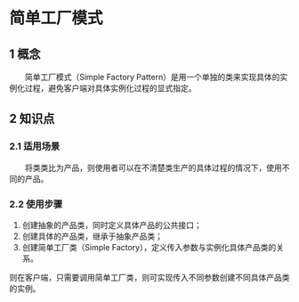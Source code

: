 # 简单工厂模式

## 1 概念

&emsp;&emsp;简单工厂模式（Simple Factory Pattern）是用一个单独的类来实现具体的实例化过程，避免客户端对具体实例化过程的显式指定。

## 2 知识点

### 2.1 适用场景

&emsp;&emsp;将类类比为产品，则使用者可以在不清楚类生产的具体过程的情况下，使用不同的产品。

### 2.2 使用步骤

1. 创建抽象的产品类，同时定义具体产品的公共接口；
2. 创建具体的产品类，继承于抽象产品类；
3. 创建简单工厂类（Simple Factory），定义传入参数与实例化具体产品类的关系。

则在客户端，只需要调用简单工厂类，则可实现传入不同参数创建不同具体产品类的实例。